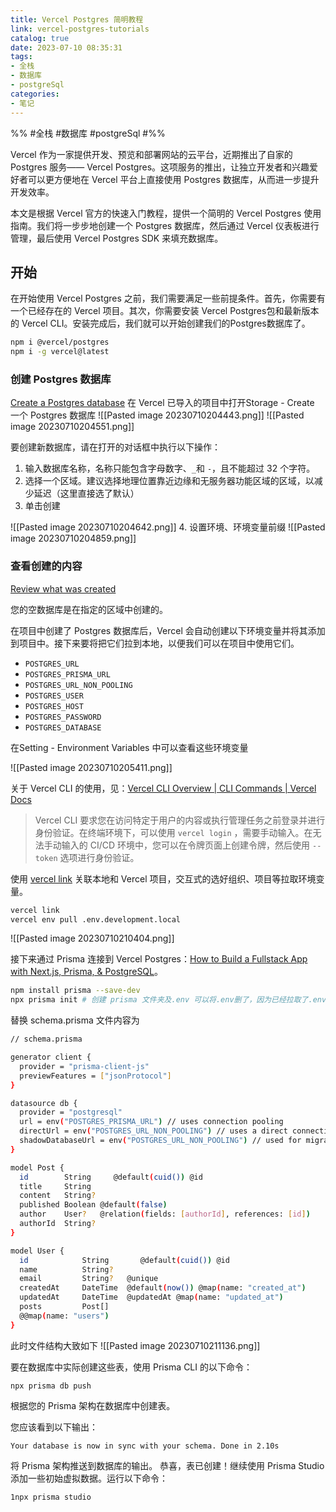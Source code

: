 ```yaml
---
title: Vercel Postgres 简明教程
link: vercel-postgres-tutorials
catalog: true
date: 2023-07-10 08:35:31
tags:
- 全栈
- 数据库
- postgreSql 
categories:
- 笔记   
---
```

%% #全栈 #数据库 #postgreSql  #%%
 
Vercel 作为一家提供开发、预览和部署网站的云平台，近期推出了自家的 Postgres 服务—— Vercel Postgres。这项服务的推出，让独立开发者和兴趣爱好者可以更方便地在 Vercel 平台上直接使用 Postgres 数据库，从而进一步提升开发效率。  

本文是根据 Vercel 官方的快速入门教程，提供一个简明的 Vercel Postgres 使用指南。我们将一步步地创建一个 Postgres 数据库，然后通过 Vercel 仪表板进行管理，最后使用 Vercel Postgres SDK 来填充数据库。

## 开始

在开始使用 Vercel Postgres 之前，我们需要满足一些前提条件。首先，你需要有一个已经存在的 Vercel 项目。其次，你需要安装 Vercel Postgres包和最新版本的 Vercel CLI。安装完成后，我们就可以开始创建我们的Postgres数据库了。

```bash
npm i @vercel/postgres
npm i -g vercel@latest
```

### 创建 Postgres 数据库
[Create a Postgres database](https://vercel.com/docs/storage/vercel-postgres/quickstart#create-a-postgres-database)
在 Vercel 已导入的项目中打开Storage -  Create 一个 Postgres 数据库
![[Pasted image 20230710204443.png]]
![[Pasted image 20230710204551.png]]

要创建新数据库，请在打开的对话框中执行以下操作：
1. 输入数据库名称，名称只能包含字母数字、`_`和 `-`，且不能超过 32 个字符。
2. 选择一个区域。建议选择地理位置靠近边缘和无服务器功能区域的区域，以减少延迟（这里直接选了默认）
3. 单击创建

![[Pasted image 20230710204642.png]]
4. 设置环境、环境变量前缀
![[Pasted image 20230710204859.png]]


### 查看创建的内容

[Review what was created](https://vercel.com/docs/storage/vercel-postgres/quickstart#review-what-was-created)

您的空数据库是在指定的区域中创建的。

在项目中创建了 Postgres 数据库后，Vercel 会自动创建以下环境变量并将其添加到项目中。接下来要将把它们拉到本地，以便我们可以在项目中使用它们。

- `POSTGRES_URL`
- `POSTGRES_PRISMA_URL`
- `POSTGRES_URL_NON_POOLING`
- `POSTGRES_USER`
- `POSTGRES_HOST`
- `POSTGRES_PASSWORD`
- `POSTGRES_DATABASE`

在Setting - Environment Variables 中可以查看这些环境变量

![[Pasted image 20230710205411.png]]

关于 Vercel CLI 的使用，见：[Vercel CLI Overview | CLI Commands | Vercel Docs](https://vercel.com/docs/cli)

> Vercel CLI 要求您在访问特定于用户的内容或执行管理任务之前登录并进行身份验证。在终端环境下，可以使用 `vercel login` ，需要手动输入。在无法手动输入的 CI/CD 环境中，您可以在令牌页面上创建令牌，然后使用 `--token` 选项进行身份验证。

使用 [vercel link](https://vercel.com/docs/cli/link) 关联本地和 Vercel 项目，交互式的选好组织、项目等拉取环境变量。

```bash
vercel link
vercel env pull .env.development.local
```

![[Pasted image 20230710210404.png]]

接下来通过 Prisma 连接到 Vercel Postgres：[How to Build a Fullstack App with Next.js, Prisma, & PostgreSQL](https://vercel.com/guides/nextjs-prisma-postgres)。
```bash
npm install prisma --save-dev
npx prisma init # 创建 prisma 文件夹及.env 可以将.env删了，因为已经拉取了.env.development.local
```

替换 schema.prisma 文件内容为

```bash
// schema.prisma

generator client {
  provider = "prisma-client-js"
  previewFeatures = ["jsonProtocol"]
}

datasource db {
  provider = "postgresql"
  url = env("POSTGRES_PRISMA_URL") // uses connection pooling
  directUrl = env("POSTGRES_URL_NON_POOLING") // uses a direct connection
  shadowDatabaseUrl = env("POSTGRES_URL_NON_POOLING") // used for migrations
}

model Post {
  id        String     @default(cuid()) @id
  title     String
  content   String?
  published Boolean @default(false)
  author    User?   @relation(fields: [authorId], references: [id])
  authorId  String?
}

model User {
  id            String       @default(cuid()) @id
  name          String?
  email         String?   @unique
  createdAt     DateTime  @default(now()) @map(name: "created_at")
  updatedAt     DateTime  @updatedAt @map(name: "updated_at")
  posts         Post[]
  @@map(name: "users")
}
```

此时文件结构大致如下
![[Pasted image 20230710211136.png]]

要在数据库中实际创建这些表，使用 Prisma CLI 的以下命令：

```
npx prisma db push
```

根据您的 Prisma 架构在数据库中创建表。

您应该看到以下输出：

```
Your database is now in sync with your schema. Done in 2.10s
```

将 Prisma 架构推送到数据库的输出。
恭喜，表已创建！继续使用 Prisma Studio 添加一些初始虚拟数据。运行以下命令：

```
1npx prisma studio
```